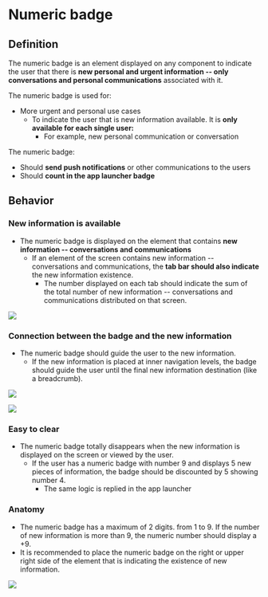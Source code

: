 # Numeric badge

## Definition

The numeric badge is an element displayed on any component to indicate the user that there is **new personal and urgent information -- only conversations and personal communications** associated with it.

The numeric badge is used for:

* More urgent and personal use cases
  * To indicate the user that is new information available. It is **only available for each single user:**
    * For example, new personal communication or conversation 

The numeric badge:

* Should **send push notifications** or other communications to the users
* Should **count in the app launcher badge**

## Behavior

### New information is available

* The numeric badge is displayed on the element that contains **new information -- conversations and communications**
  * If an element of the screen contains new information -- conversations and communications, the **tab bar should also indicate** the new information existence. 
    * The number displayed on each tab should indicate the sum of the total number of new information -- conversations and communications distributed on that screen.

![](../img/new-information-available_numeric.png)

### Connection between the badge and the new information

* The numeric badge should guide the user to the new information.
  * If the new information is placed at inner navigation levels, the badge should guide the user until the final new information destination \(like a breadcrumb\).

![](../img/connection-between-badge-and-information_1-numeric.png)

![](../img/connection-between-badge-and-information_.png)

### Easy to clear

* The numeric badge totally disappears when the new information is displayed on the screen or viewed by the user.
  * If the user has a numeric badge with number 9 and displays 5 new pieces of information, the badge should be discounted by 5 showing number 4.
    * The same logic is replied in the app launcher

### Anatomy

* The numeric badge has a maximum of 2 digits. from 1 to 9. If the number of new information is more than 9, the numeric number should display a +9.
* It is recommended to place the numeric badge on the right or upper right side of the element that is indicating the existence of new information.

![](../img/connection-between-badge-and-information_launcher.png)

